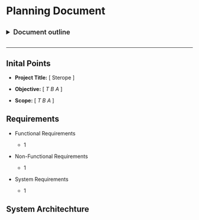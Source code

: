 # Planning Document

<details style="margin-top:30px;">
	<summary style="font-size:18px; font-weight:600;">Document outline</summary>

### Inital Points
1. **Project Title**
2. Objective
3. Scope
### Requirements
1. **Functional Requirements**
2. Non-Functional Requirements
3. System Requirements
### System Architechture
1. **High-Level Architecture Diagram**
2. Components Overview
3.

</details>
</br>
<hr style="border-width:3px;">


## Inital Points

- **Project Title:**
[ Sterope ]

- **Objective:**
[ *T B A* ]
- **Scope:**
[ *T B A* ]


## Requirements

- Functional Requirements
	- 1

- Non-Functional Requirements
	- 1
- System Requirements
	- 1


## System Architechture

